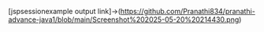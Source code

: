 [jspsessionexample output link]->(https://github.com/Pranathi834/pranathi-advance-java1/blob/main/Screenshot%202025-05-20%20214430.png)
